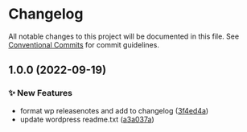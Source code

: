 # Changelog

All notable changes to this project will be documented in this file. See
[Conventional Commits](https://conventionalcommits.org) for commit guidelines.

## 1.0.0 (2022-09-19)


### :sparkles: New Features

* format wp releasenotes and add to changelog ([3f4ed4a](https://github.com/myparcelnl/semantic-release-wordpress-readme-generator/commit/3f4ed4af3bc455e8b3dcda7ddfd5687b142ec001))
* update wordpress readme.txt ([a3a037a](https://github.com/myparcelnl/semantic-release-wordpress-readme-generator/commit/a3a037a76eb63387c6d59568da2845733f23a462))
